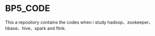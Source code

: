 # BP5_CODE
This a repository contains the codes when i study hadoop、zookeeper、hbase、hive、spark and flink.
